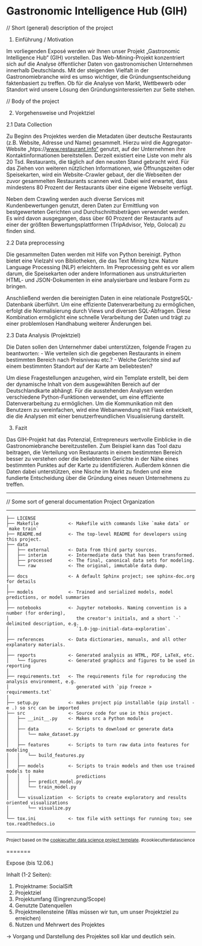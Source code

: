 # Gastronomic Intelligence Hub (GIH)

// Short (general) description of the project

1. Einführung / Motivation

Im vorliegenden Exposé werden wir Ihnen unser Projekt „Gastronomic Intelligence Hub“ (GIH) vorstellen. Das Web-Mining-Projekt konzentriert sich auf die Analyse öffentlicher Daten von gastronomischen Unternehmen innerhalb Deutschlands. Mit der steigenden Vielfalt in der Gastronomiebranche wird es umso wichtiger, die
Gründungsentscheidung faktenbasiert zu treffen. Ob für die Analyse von Markt, Wettbewerb oder Standort wird unsere Lösung den Gründungsinteressierten zur Seite stehen.

// Body of the project

2. Vorgehensweise und Projektziel

2.1 Data Collection

Zu Beginn des Projektes werden die Metadaten über deutsche Restaurants (z.B. Website, Adresse und Name) gesammelt. Hierzu wird die Aggregator-Website „htps://www.restaurant.info“ genutzt, auf der Unternehmen ihre Kontaktinformationen bereitstellen. Derzeit existiert eine Liste von mehr als 20 Tsd. Restaurants, die täglich auf den neusten Stand gebracht wird. Für das Ziehen von weiteren nützlichen Informationen, wie Öffnungszeiten oder Speisekarten, wird ein Website-Crawler gebaut, der die Webseiten der zuvor gesammelten Restaurants scannen wird. Dabei wird erwartet, dass mindestens 80 Prozent der Restaurants über eine eigene Webseite
verfügt.

Neben dem Crawling werden auch diverse Services mit Kundenbewertungen genutzt, deren Daten zur Ermittlung von bestgewerteten Gerichten und Durchschnittsbeträgen verwendet werden. Es wird davon ausgegangen, dass über 60 Prozent der Restaurants auf einer der größten Bewertungsplattformen (TripAdvisor, Yelp, Golocal) zu finden sind.


2.2 Data preprocessing

Die gesammelten Daten werden mit Hilfe von Python bereinigt. Python bietet eine Vielzahl von Bibliotheken, die das Text Mining bzw. Nature Language Processing (NLP) erleichtern. Im Preprocessing geht es vor allem darum, die Speisekarten oder andere Informationen aus unstrukturierten HTML- und JSON-Dokumenten in eine analysierbare und lesbare Form zu bringen.

Anschließend werden die bereinigten Daten in eine relationale PostgreSQL-Datenbank überführt. Um eine effiziente Datenverarbeitung zu ermöglichen, erfolgt die Normalisierung durch Views und diversen SQL-Abfragen. Diese Kombination ermöglicht eine schnelle Verarbeitung der Daten und trägt zu einer problemlosen Handhabung weiterer Änderungen bei.


2.3 Data Analysis (Projektziel)

Die Daten sollen den Unternehmer dabei unterstützen, folgende Fragen zu beantworten:
        - Wie verteilen sich die gegebenen Restaurants in einem bestimmten Bereich nach Preisniveau etc.?
        - Welche Gerichte sind auf einem bestimmten Standort auf der Karte am beliebtesten?

Um diese Fragestellungen anzugehen, wird ein Template erstellt, bei dem der dynamische Inhalt von dem ausgewählten Bereich auf der Deutschlandkarte abhängt. Für die ausstehenden Analysen werden verschiedene Python-Funktionen verwendet, um eine effiziente Datenverarbeitung zu ermöglichen. Um die Kommunikation mit den Benutzern zu vereinfachen, wird eine Webanwendung mit Flask entwickelt, die die Analysen mit einer benutzerfreundlichen Visualisierung darstellt.


3. Fazit
   
Das GIH-Projekt hat das Potenzial, Entrepreneurs wertvolle Einblicke in die Gastronomiebranche bereitzustellen. Zum Beispiel kann das Tool dazu beitragen, die Verteilung von Restaurants in einem bestimmten Bereich besser zu verstehen oder die beliebtesten Gerichte in der Nähe eines bestimmten Punktes auf der Karte zu identifizieren. Außerdem können die Daten dabei unterstützen, eine Nische im Markt zu finden und eine fundierte Entscheidung über die Gründung eines neuen Unternehmens zu treffen.

------------
// Some sort of general documentation
Project Organization

------------

    ├── LICENSE
    ├── Makefile           <- Makefile with commands like `make data` or `make train`
    ├── README.md          <- The top-level README for developers using this project.
    ├── data
    │   ├── external       <- Data from third party sources.
    │   ├── interim        <- Intermediate data that has been transformed.
    │   ├── processed      <- The final, canonical data sets for modeling.
    │   └── raw            <- The original, immutable data dump.
    │
    ├── docs               <- A default Sphinx project; see sphinx-doc.org for details
    │
    ├── models             <- Trained and serialized models, model predictions, or model summaries
    │
    ├── notebooks          <- Jupyter notebooks. Naming convention is a number (for ordering),
    │                         the creator's initials, and a short `-` delimited description, e.g.
    │                         `1.0-jqp-initial-data-exploration`.
    │
    ├── references         <- Data dictionaries, manuals, and all other explanatory materials.
    │
    ├── reports            <- Generated analysis as HTML, PDF, LaTeX, etc.
    │   └── figures        <- Generated graphics and figures to be used in reporting
    │
    ├── requirements.txt   <- The requirements file for reproducing the analysis environment, e.g.
    │                         generated with `pip freeze > requirements.txt`
    │
    ├── setup.py           <- makes project pip installable (pip install -e .) so src can be imported
    ├── src                <- Source code for use in this project.
    │   ├── __init__.py    <- Makes src a Python module
    │   │
    │   ├── data           <- Scripts to download or generate data
    │   │   └── make_dataset.py
    │   │
    │   ├── features       <- Scripts to turn raw data into features for modeling
    │   │   └── build_features.py
    │   │
    │   ├── models         <- Scripts to train models and then use trained models to make
    │   │   │                 predictions
    │   │   ├── predict_model.py
    │   │   └── train_model.py
    │   │
    │   └── visualization  <- Scripts to create exploratory and results oriented visualizations
    │       └── visualize.py
    │
    └── tox.ini            <- tox file with settings for running tox; see tox.readthedocs.io


--------

<p><small>Project based on the <a target="_blank" href="https://drivendata.github.io/cookiecutter-data-science/">cookiecutter data science project template</a>. #cookiecutterdatascience</small></p>
=======

 Expose (bis 12.06.)
 
 Inhalt (1-2 Seiten):
 
 1. Projektname: SocialSift
 2. Projektziel
 3. Projektumfang (Eingrenzung/Scope)
 4. Genutzte Datenquellen
 5. Projektmeilensteine (Was müssen wir tun, um unser Projektziel zu erreichen)
 6. Nutzen und Mehrwert des Projektes
 
 -> Vorgang und Darstellung des Projektes soll klar und deutlich sein.
